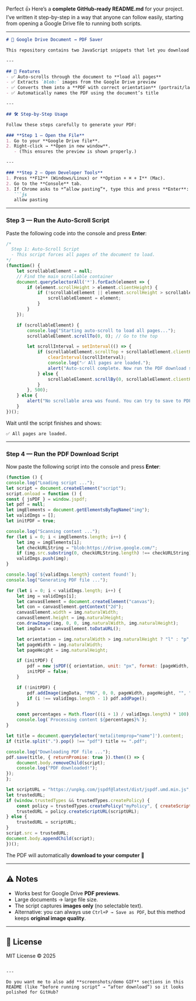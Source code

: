 Perfect 👍
Here’s a **complete GitHub-ready README.md** for your project. I’ve written it step-by-step in a way that anyone can follow easily, starting from opening a Google Drive file to running both scripts.

---

````markdown
# 📄 Google Drive Document → PDF Saver  

This repository contains two JavaScript snippets that let you download Google Drive documents (previewed as `blob:` images) into a **single high-resolution PDF file**.  

---

## 🚀 Features
- ✅ Auto-scrolls through the document to **load all pages**  
- ✅ Extracts `blob:` images from the Google Drive preview  
- ✅ Converts them into a **PDF with correct orientation** (portrait/landscape)  
- ✅ Automatically names the PDF using the document’s title  

---

## 🛠 Step-by-Step Usage  

Follow these steps carefully to generate your PDF:  

### **Step 1 — Open the File**
1. Go to your **Google Drive file**.  
2. Right-click → **Open in new window**.  
   - (This ensures the preview is shown properly.)  

---

### **Step 2 — Open Developer Tools**
1. Press **F12** (Windows/Linux) or **Option + ⌘ + I** (Mac).  
2. Go to the **Console** tab.  
3. If Chrome asks to *“allow pasting”*, type this and press **Enter**:  
   ```js
   allow pasting
````

---

### **Step 3 — Run the Auto-Scroll Script**

Paste the following code into the console and press **Enter**:

```js
/*
  Step 1: Auto-Scroll Script
  - This script forces all pages of the document to load.
*/
(function() {
    let scrollableElement = null;
    // Find the main scrollable container
    document.querySelectorAll('*').forEach(element => {
        if (element.scrollHeight > element.clientHeight) {
            if (!scrollableElement || element.scrollHeight > scrollableElement.scrollHeight) {
                scrollableElement = element;
            }
        }
    });

    if (scrollableElement) {
        console.log("Starting auto-scroll to load all pages...");
        scrollableElement.scrollTo(0, 0); // Go to the top

        let scrollInterval = setInterval(() => {
            if (scrollableElement.scrollTop + scrollableElement.clientHeight >= scrollableElement.scrollHeight) {
                clearInterval(scrollInterval);
                console.log("✅ All pages are loaded.");
                alert("Auto-scroll complete. Now run the PDF download script.");
            } else {
                scrollableElement.scrollBy(0, scrollableElement.clientHeight);
            }
        }, 500);
    } else {
        alert("No scrollable area was found. You can try to save to PDF directly with Ctrl+P.");
    }
})();
```

Wait until the script finishes and shows:

```
✅ All pages are loaded.
```

---

### **Step 4 — Run the PDF Download Script**

Now paste the following script into the console and press **Enter**:

```js
(function () {
console.log("Loading script ...");
let script = document.createElement("script");
script.onload = function () {
const { jsPDF } = window.jspdf;
let pdf = null;
let imgElements = document.getElementsByTagName("img");
let validImgs = [];
let initPDF = true;

console.log("Scanning content ...");
for (let i = 0; i < imgElements.length; i++) {
    let img = imgElements[i];
    let checkURLString = "blob:https://drive.google.com/";
    if (img.src.substring(0, checkURLString.length) !== checkURLString) continue;
    validImgs.push(img);
}

console.log(`${validImgs.length} content found!`);
console.log("Generating PDF file ...");

for (let i = 0; i < validImgs.length; i++) {
    let img = validImgs[i];
    let canvasElement = document.createElement("canvas");
    let con = canvasElement.getContext("2d");
    canvasElement.width = img.naturalWidth;
    canvasElement.height = img.naturalHeight;
    con.drawImage(img, 0, 0, img.naturalWidth, img.naturalHeight);
    let imgData = canvasElement.toDataURL();

    let orientation = img.naturalWidth > img.naturalHeight ? "l" : "p";
    let pageWidth = img.naturalWidth;
    let pageHeight = img.naturalHeight;

    if (initPDF) {
        pdf = new jsPDF({ orientation, unit: "px", format: [pageWidth, pageHeight] });
        initPDF = false;
    }

    if (!initPDF) {
        pdf.addImage(imgData, "PNG", 0, 0, pageWidth, pageHeight, "", "SLOW");
        if (i !== validImgs.length - 1) pdf.addPage();
    }

    const percentages = Math.floor(((i + 1) / validImgs.length) * 100);
    console.log(`Processing content ${percentages}%`);
}

let title = document.querySelector('meta[itemprop="name"]').content;
if (title.split(".").pop() !== "pdf") title += ".pdf";

console.log("Downloading PDF file ...");
pdf.save(title, { returnPromise: true }).then(() => {
    document.body.removeChild(script);
    console.log("PDF downloaded!");
});
};

let scriptURL = "https://unpkg.com/jspdf@latest/dist/jspdf.umd.min.js";
let trustedURL;
if (window.trustedTypes && trustedTypes.createPolicy) {
    const policy = trustedTypes.createPolicy("myPolicy", { createScriptURL: (input) => input });
    trustedURL = policy.createScriptURL(scriptURL);
} else {
    trustedURL = scriptURL;
}
script.src = trustedURL;
document.body.appendChild(script);
})();
```

The PDF will automatically **download to your computer** 🎉

---

## ⚠️ Notes

* Works best for Google Drive **PDF previews**.
* Large documents → large file size.
* The script captures **images only** (no selectable text).
* Alternative: you can always use `Ctrl+P → Save as PDF`, but this method keeps **original image quality**.

---

## 📜 License

MIT License © 2025

```

---

Do you want me to also add **screenshots/demo GIF** sections in this README (like “before running script” → “after download”) so it looks polished for GitHub?
```
